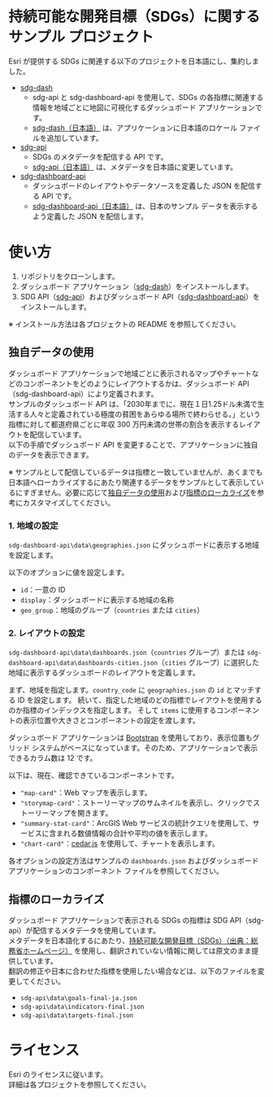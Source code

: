 # 持続可能な開発目標（SDGs）に関するサンプル プロジェクト

Esri が提供する SDGs に関連する以下のプロジェクトを日本語にし、集約しました。
- [sdg-dash](https://github.com/Esri/sdg-dash)
  - sdg-api と sdg-dashboard-api を使用して、SDGs の各指標に関連する情報を地域ごとに地図に可視化するダッシュボード アプリケーションです。
  - [sdg-dash（日本語）](https://github.com/EsriJapan/sdgs-sample/tree/master/sdg-dash) は、アプリケーションに日本語のロケール ファイルを追加しています。
- [sdg-api](https://github.com/Esri/sdg-api)
  - SDGs のメタデータを配信する API です。
  - [sdg-api（日本語）](https://github.com/EsriJapan/sdgs-sample/tree/master/sdg-api) は、メタデータを日本語に変更しています。
- [sdg-dashboard-api](https://github.com/apfister/sdg-dashboard-api/)
  - ダッシュボードのレイアウトやデータソースを定義した JSON を配信する API です。
  - [sdg-dashboard-api（日本語）](https://github.com/EsriJapan/sdgs-sample/tree/master/sdg-dashboard-api) は、日本のサンプル データを表示するよう定義した JSON を配信します。

# 使い方

1. リポジトリをクローンします。
2. ダッシュボード アプリケーション（[sdg-dash](https://github.com/EsriJapan/sdgs-sample/tree/master/sdg-dash)）をインストールします。
3. SDG API（[sdg-api](https://github.com/EsriJapan/sdgs-sample/tree/master/sdg-api)）およびダッシュボード API（[sdg-dashboard-api](https://github.com/EsriJapan/sdgs-sample/tree/master/sdg-dashboard-api)）をインストールします。

※ インストール方法は各プロジェクトの README を参照してください。

## 独自データの使用

ダッシュボード アプリケーションで地域ごとに表示されるマップやチャートなどのコンポーネントをどのようにレイアウトするかは、ダッシュボード API（sdg-dashboard-api）により定義されます。  
サンプルのダッシュボード API は、「2030年までに、現在１日1.25ドル未満で生活する人々と定義されている極度の貧困をあらゆる場所で終わらせる。」という指標に対して都道府県ごとに年収 300 万円未満の世帯の割合を表示するレイアウトを配信しています。  
以下の手順でダッシュボード API を変更することで、アプリケーションに独自のデータを表示できます。

※ サンプルとして配信しているデータは指標と一致していませんが、あくまでも日本語へローカライズするにあたり関連するデータをサンプルとして表示しているにすぎません。必要に応じて[独自データの使用](##独自データの使用)および[指標のローカライズ](##指標のローカライズ)を参考にカスタマイズしてください。

### 1. 地域の設定

`sdg-dashboard-api\data\geographies.json` にダッシュボードに表示する地域を設定します。

以下のオプションに値を設定します。
- `id`：一意の ID
- `display`：ダッシュボードに表示する地域の名称
- `geo_group`：地域のグループ（`countries` または `cities`）

### 2. レイアウトの設定

`sdg-dashboard-api\data\dashboards.json`（`countries` グループ）または `sdg-dashboard-api\data\dashboards-cities.json`（`cities` グループ）に選択した地域に表示するダッシュボードのレイアウトを定義します。

まず、地域を指定します。`country_code` に `geographies.json` の `id` とマッチする ID を設定します。
続いて、指定した地域のどの指標でレイアウトを使用するのか指標のインデックスを指定します。
そして `items` に使用するコンポーネントの表示位置や大きさとコンポーネントの設定を渡します。

ダッシュボード アプリケーションは [Bootstrap](https://getbootstrap.com/) を使用しており、表示位置もグリッド システムがベースになっています。そのため、アプリケーションで表示できるカラム数は 12 です。

以下は、現在、確認できているコンポーネントです。
- `"map-card"`：Web マップを表示します。
- `"storymap-card"`：ストーリーマップのサムネイルを表示し、クリックでストーリーマップを開きます。
- `"summary-stat-card"`：ArcGIS Web サービスの統計クエリを使用して、サービスに含まれる数値情報の合計や平均の値を表示します。
- `"chart-card"`：[cedar.js](https://esri.github.io/cedar/) を使用して、チャートを表示します。

各オプションの設定方法はサンプルの `dashboards.json` およびダッシュボード アプリケーションのコンポーネント ファイルを参照してください。

## 指標のローカライズ

ダッシュボード アプリケーションで表示される SDGs の指標は SDG API（sdg-api）が配信するメタデータを使用しています。  
メタデータを日本語化するにあたり、[持続可能な開発目標（SDGs）（出典：総務省ホームページ）](http://www.soumu.go.jp/toukei_toukatsu/index/kokusai/02toukatsu01_04000212.html) を使用し、翻訳されていない情報に関しては原文のまま提供しています。  
翻訳の修正や日本に合わせた指標を使用したい場合などは、以下のファイルを変更してください。
- `sdg-api\data\goals-final-ja.json`
- `sdg-api\data\indicators-final.json`
- `sdg-api\data\targets-final.json`

# ライセンス

Esri のライセンスに従います。  
詳細は各プロジェクトを参照してください。